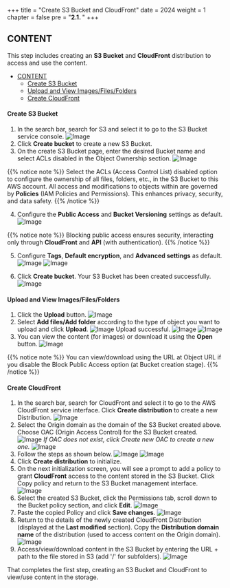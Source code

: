 +++
title = "Create S3 Bucket and CloudFront"
date = 2024
weight = 1
chapter = false
pre = "<b>2.1. </b>"
+++

## CONTENT

This step includes creating an **S3 Bucket** and **CloudFront** distribution to access and use the content.

- [CONTENT](#content)
    - [Create S3 Bucket](#create-s3-bucket)
    - [Upload and View Images/Files/Folders](#upload-and-view-imagesfilesfolders)
    - [Create CloudFront](#create-cloudfront)

#### Create S3 Bucket

1. In the search bar, search for S3 and select it to go to the S3 Bucket service console.
   ![Image](../../images/S3_Related/Console_1.jpg)
2. Click **Create bucket** to create a new S3 Bucket.
3. On the create S3 Bucket page, enter the desired Bucket name and select ACLs disabled in the Object Ownership section.
   ![Image](../../images/S3_Related/Name_ownership.jpg)

{{% notice note %}}
Select the ACLs (Access Control List) disabled option to configure the ownership of all files, folders, etc., in the S3 Bucket to this AWS account. All access and modifications to objects within are governed by **Policies** (IAM Policies and Permissions). This enhances privacy, security, and data safety.
{{% /notice %}}

4. Configure the **Public Access** and **Bucket Versioning** settings as default.
   ![Image](../../images/S3_Related/Access_version.jpg)

{{% notice note %}}
Blocking public access ensures security, interacting only through **CloudFront** and **API** (with authentication).
{{% /notice %}}

5. Configure **Tags**, **Default encryption**, and **Advanced settings** as default.
   ![Image](../../images/S3_Related/Encrytion_setting.jpg)
   ![Image](../../images/S3_Related/Advanced_setting.jpg)

6. Click **Create bucket**. Your S3 Bucket has been created successfully.
   ![Image](../../images/S3_Related/Console_2.jpg)

#### Upload and View Images/Files/Folders

1. Click the **Upload** button.
   ![Image](../../images/S3_Related/Upload_console_1.jpg)
2. Select **Add files/Add folder** according to the type of object you want to upload and click **Upload**.
   ![Image](../../images/S3_Related/Upload_console_2.jpg)
   Upload successful.
   ![Image](../../images/S3_Related/Upload_console_3.jpg)
   ![Image](../../images/S3_Related/Upload_console_4.jpg)
3. You can view the content (for images) or download it using the **Open** button.
   ![Image](../../images/S3_Related/Upload_console_5.jpg)

{{% notice note %}}
You can view/download using the URL at Object URL if you disable the Block Public Access option (at Bucket creation stage).
{{% /notice %}}

#### Create CloudFront

1. In the search bar, search for CloudFront and select it to go to the AWS CloudFront service interface. Click **Create distribution** to create a new Distribution.
   ![Image](../../images/CloudFront_Related/Console_1.jpg)
2. Select the Origin domain as the domain of the S3 Bucket created above. Choose OAC (Origin Access Control) for the S3 Bucket created.
   ![Image](../../images/CloudFront_Related/Console_2.jpg)
   _If OAC does not exist, click Create new OAC to create a new one._
   ![Image](../../images/CloudFront_Related/OAC_Create.jpg)
3. Follow the steps as shown below.
   ![Image](../../images/CloudFront_Related/Console_3.jpg)
   ![Image](../../images/CloudFront_Related/Console_4.jpg)
4. Click **Create distribution** to initialize.
5. On the next initialization screen, you will see a prompt to add a policy to grant **CloudFront** access to the content stored in the S3 Bucket. Click Copy policy and return to the S3 Bucket management interface.
   ![Image](../../images/CloudFront_Related/Console_5.jpg)
6. Select the created S3 Bucket, click the Permissions tab, scroll down to the Bucket policy section, and click **Edit**.
   ![Image](../../images/CloudFront_Related/S3_Policy.jpg)
7. Paste the copied Policy and click **Save changes**.
   ![Image](../../images/CloudFront_Related/S3_Policy_2.jpg)
8. Return to the details of the newly created CloudFront Distribution (displayed at the **Last modified** section). Copy the **Distribution domain name** of the distribution (used to access content on the Origin domain).
   ![Image](../../images/CloudFront_Related/Console_6.jpg)
9. Access/view/download content in the S3 Bucket by entering the URL + path to the file stored in S3 (add '/' for subfolders).
   ![Image](../../images/CloudFront_Related/Image_Show.jpg)

That completes the first step, creating an S3 Bucket and CloudFront to view/use content in the storage.
